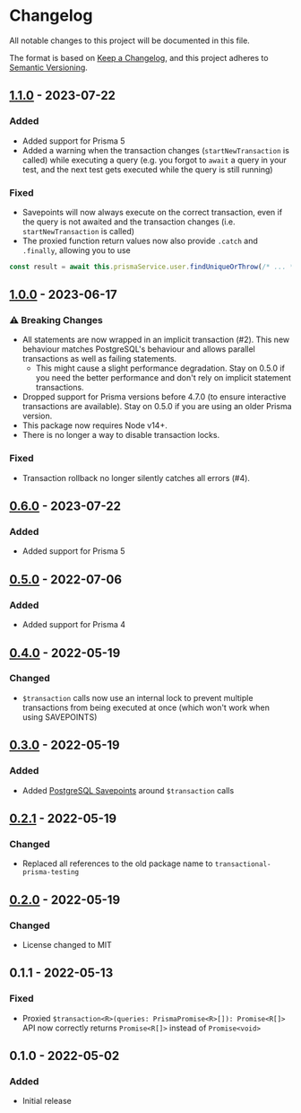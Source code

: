 # Changelog
All notable changes to this project will be documented in this file.

The format is based on [Keep a Changelog](https://keepachangelog.com/en/1.0.0/),
and this project adheres to [Semantic Versioning](https://semver.org/spec/v2.0.0.html).

## [1.1.0] - 2023-07-22
### Added
- Added support for Prisma 5
- Added a warning when the transaction changes (`startNewTransaction` is called) while executing a query 
  (e.g. you forgot to `await` a query in your test, and the next test gets executed while the query is still running)

### Fixed
- Savepoints will now always execute on the correct transaction, even if the query is not awaited and the transaction changes (i.e. `startNewTransaction` is called)
- The proxied function return values now also provide `.catch` and `.finally`, allowing you to use
```ts
const result = await this.prismaService.user.findUniqueOrThrow(/* ... */).catch(/* ... */);
```

## [1.0.0] - 2023-06-17
###  :warning: Breaking Changes
- All statements are now wrapped in an implicit transaction (#2).
  This new behaviour matches PostgreSQL's behaviour and allows parallel transactions as well as failing statements.
  - This might cause a slight performance degradation. Stay on 0.5.0 if you need the better performance and don't rely on implicit statement transactions.
- Dropped support for Prisma versions before 4.7.0 (to ensure interactive transactions are available). Stay on 0.5.0 if you are using an older Prisma version.
- This package now requires Node v14+.
- There is no longer a way to disable transaction locks.

### Fixed
- Transaction rollback no longer silently catches all errors (#4).

## [0.6.0] - 2023-07-22
### Added
- Added support for Prisma 5

## [0.5.0] - 2022-07-06
### Added
- Added support for Prisma 4

## [0.4.0] - 2022-05-19
### Changed
- `$transaction` calls now use an internal lock to prevent multiple transactions from being executed at once (which won't work when using SAVEPOINTS)

## [0.3.0] - 2022-05-19
### Added
- Added <a href="https://www.postgresql.org/docs/current/sql-savepoint.html">PostgreSQL Savepoints</a> around `$transaction` calls

## [0.2.1] - 2022-05-19
### Changed
- Replaced all references to the old package name to `transactional-prisma-testing`

## [0.2.0] - 2022-05-19
### Changed
- License changed to MIT

## 0.1.1 - 2022-05-13
### Fixed
- Proxied `$transaction<R>(queries: PrismaPromise<R>[]): Promise<R[]>` API now correctly returns `Promise<R[]>` instead of `Promise<void>`

## 0.1.0 - 2022-05-02
### Added
- Initial release

[1.1.0]: https://github.com/chax-at/transactional-prisma-testing/compare/1.0.0...1.1.0
[1.0.0]: https://github.com/chax-at/transactional-prisma-testing/compare/0.5.0...1.0.0
[0.6.0]: https://github.com/chax-at/transactional-prisma-testing/compare/0.5.0...0.6.0
[0.5.0]: https://github.com/chax-at/transactional-prisma-testing/compare/0.4.0...0.5.0
[0.4.0]: https://github.com/chax-at/transactional-prisma-testing/compare/0.3.0...0.4.0
[0.3.0]: https://github.com/chax-at/transactional-prisma-testing/compare/0.2.1...0.3.0
[0.2.1]: https://github.com/chax-at/transactional-prisma-testing/compare/0.2.0...0.2.1
[0.2.0]: https://github.com/chax-at/transactional-prisma-testing/releases/tag/0.2.0
